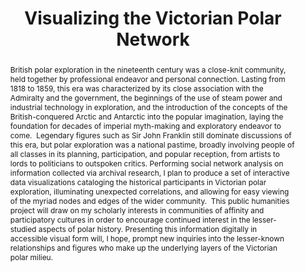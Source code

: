 ---
pid: g2022rosenberg
done: true
title: Visualizing the Victorian Polar Network
category: Grad Fellowship Project
tags:
- spatial-humanities
- public-humanities
cohort_year: '2022'
abstract: |-
  British polar exploration in the nineteenth century was a close-knit community, held together by professional endeavor and personal connection. Lasting from 1818 to 1859, this era was characterized by its close association with the Admiralty and the government, the beginnings of the use of steam power and industrial technology in exploration, and the introduction of the concepts of the British-conquered Arctic and Antarctic into the popular imagination, laying the foundation for decades of imperial myth-making and exploratory endeavor to come. 
  Legendary figures such as Sir John Franklin still dominate discussions of this era, but polar exploration was a national pastime, broadly involving people of all classes in its planning, participation, and popular reception, from artists to lords to politicians to outspoken critics. Performing social network analysis on information collected via archival research, I plan to produce a set of interactive data visualizations cataloging the historical participants in Victorian polar exploration, illuminating unexpected correlations, and allowing for easy viewing of the myriad nodes and edges of the wider community. 
  This public humanities project will draw on my scholarly interests in communities of affinity and participatory cultures in order to encourage continued interest in the lesser-studied aspects of polar history. Presenting this information digitally in accessible visual form will, I hope, prompt new inquiries into the lesser-known relationships and figures who make up the underlying layers of the Victorian polar milieu.
pis:
- rosenberg
link: https://allegrarosenberg.notion.site/9d3c4db5a6f743668405ef7166729358?v=25c9bbaa820c4542b8e1a6278f5ec7c7
image: g2022rosenberg.jpg
original_img: https://drive.google.com/open?id=1LTE_WVB4tJRsS077H75CzscQvEL69S3k
hero_image: "/media/projects/g2022rosenberg.jpg"
order: '037'
layout: project
---